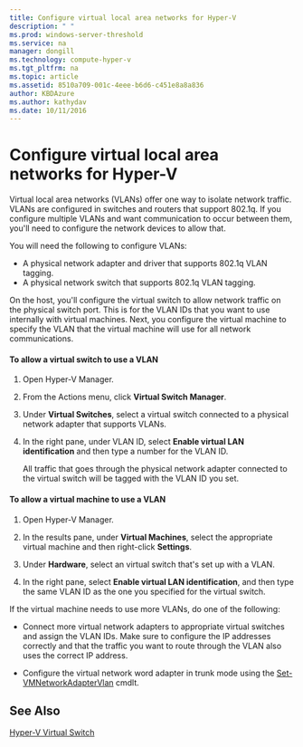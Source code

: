 ```yaml
---
title: Configure virtual local area networks for Hyper-V
description: " "
ms.prod: windows-server-threshold
ms.service: na
manager: dongill
ms.technology: compute-hyper-v
ms.tgt_pltfrm: na
ms.topic: article
ms.assetid: 8510a709-001c-4eee-b6d6-c451e8a8a836
author: KBDAzure
ms.author: kathydav
ms.date: 10/11/2016
---
```

# Configure virtual local area networks for Hyper-V
Virtual local area networks \(VLANs\) offer one way to isolate network traffic. VLANs are configured in switches and routers that support 802.1q. If you configure multiple VLANs and want communication to occur between them, you'll need to configure the network devices to allow that. 

You will need the following to configure VLANs:  
  
-   A physical network adapter and driver that supports 802.1q VLAN tagging.  
-   A physical network switch that supports 802.1q VLAN tagging.  
  
On the host, you'll configure the virtual switch to allow network traffic on the physical switch port. This is for the VLAN IDs that you want to use internally with virtual machines. Next, you configure the virtual machine to specify the VLAN that the virtual machine will use for all network communications.  
  
#### To allow a virtual switch to use a VLAN  
  
1.  Open Hyper\-V Manager.  
  
2.  From the Actions menu, click **Virtual Switch Manager**.  
  
3.  Under **Virtual Switches**, select a virtual switch connected to a physical network adapter that supports VLANs. 

4. In the right pane, under VLAN ID, select **Enable virtual LAN identification** and then type a number for the VLAN ID.  
  
    All traffic that goes through the physical network adapter connected to the virtual switch will be tagged with the VLAN ID you set.  
  
#### To allow a virtual machine to use a VLAN  
  
1.  Open Hyper\-V Manager.  
  
2.  In the results pane, under **Virtual Machines**, select the appropriate virtual machine and then right-click **Settings**.  

3.  Under **Hardware**, select an virtual switch that's set up with a VLAN.
  
4.  In the right pane, select **Enable virtual LAN identification**, and then type the same VLAN ID as the one you specified for the virtual switch. 

If the virtual machine needs to use more VLANs, do one of the following:  
  
-   Connect more virtual network adapters to appropriate virtual switches and assign the VLAN IDs. Make sure to configure the IP addresses correctly and that the traffic you want to route through the VLAN also uses the correct IP address.  
  
-   Configure the virtual network word adapter in trunk mode using the [Set\-VMNetworkAdapterVlan](https://technet.microsoft.com/library/hh848475.aspx) cmdlt.
  
## See Also  
 
[Hyper\-V Virtual Switch](https://technet.microsoft.com/windows-server-docs/networking/technologies/hyper-v-virtual-switch/hyper-v-virtual-switch)